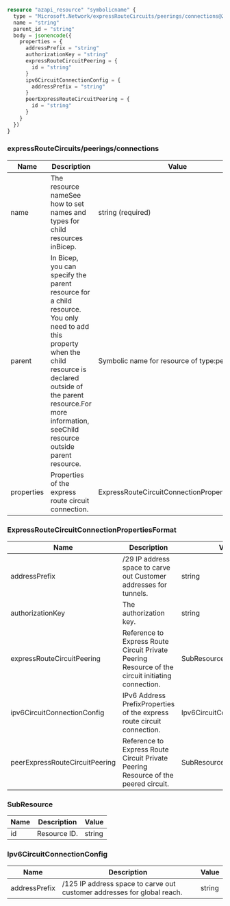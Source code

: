 ```terraform
resource "azapi_resource" "symbolicname" {
  type = "Microsoft.Network/expressRouteCircuits/peerings/connections@2023-04-01"
  name = "string"
  parent_id = "string"
  body = jsonencode({
    properties = {
      addressPrefix = "string"
      authorizationKey = "string"
      expressRouteCircuitPeering = {
        id = "string"
      }
      ipv6CircuitConnectionConfig = {
        addressPrefix = "string"
      }
      peerExpressRouteCircuitPeering = {
        id = "string"
      }
    }
  })
}

```

### expressRouteCircuits/peerings/connections

| Name | Description | Value |
|-|-|-|
| name | The resource nameSee how to set names and types for child resources inBicep. | string (required) |
| parent | In Bicep, you can specify the parent resource for a child resource. You only need to add this property when the child resource is declared outside of the parent resource.For more information, seeChild resource outside parent resource. | Symbolic name for resource of type:peerings |
| properties | Properties of the express route circuit connection. | ExpressRouteCircuitConnectionPropertiesFormat |


### ExpressRouteCircuitConnectionPropertiesFormat

| Name | Description | Value |
|-|-|-|
| addressPrefix | /29 IP address space to carve out Customer addresses for tunnels. | string |
| authorizationKey | The authorization key. | string |
| expressRouteCircuitPeering | Reference to Express Route Circuit Private Peering Resource of the circuit initiating connection. | SubResource |
| ipv6CircuitConnectionConfig | IPv6 Address PrefixProperties of the express route circuit connection. | Ipv6CircuitConnectionConfig |
| peerExpressRouteCircuitPeering | Reference to Express Route Circuit Private Peering Resource of the peered circuit. | SubResource |


### SubResource

| Name | Description | Value |
|-|-|-|
| id | Resource ID. | string |


### Ipv6CircuitConnectionConfig

| Name | Description | Value |
|-|-|-|
| addressPrefix | /125 IP address space to carve out customer addresses for global reach. | string |


